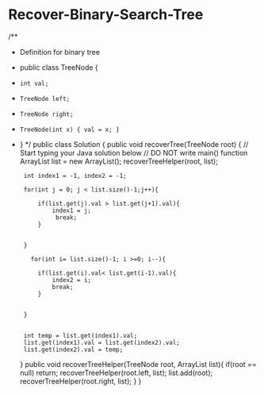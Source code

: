 Recover-Binary-Search-Tree
==========================


/**
 * Definition for binary tree
 * public class TreeNode {
 *     int val;
 *     TreeNode left;
 *     TreeNode right;
 *     TreeNode(int x) { val = x; }
 * }
 */
public class Solution {
    public void recoverTree(TreeNode root) {
        // Start typing your Java solution below
        // DO NOT write main() function
        ArrayList<TreeNode> list = new ArrayList<TreeNode>();
        recoverTreeHelper(root, list);

        int index1 = -1, index2 = -1;
        
        for(int j = 0; j < list.size()-1;j++){
            
            if(list.get(j).val > list.get(j+1).val){
                index1 = j;
                 break;
            }
            
           
        }
        
          for(int i= list.size()-1; i >=0; i--){
            
            if(list.get(i).val< list.get(i-1).val){
                index2 = i;
                break;
            }
            
            
        }
        
       
        int temp = list.get(index1).val;
        list.get(index1).val = list.get(index2).val;
        list.get(index2).val = temp;
    }
    public void recoverTreeHelper(TreeNode root, ArrayList<TreeNode> list){
        if(root == null) return;
        recoverTreeHelper(root.left, list);
        list.add(root);
        recoverTreeHelper(root.right, list);
    }
}
